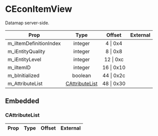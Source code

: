 # CEconItemView
Datamap server-side.

|Prop|Type|Offset|External|
|---|:-:|:-:|--:|
|m_iItemDefinitionIndex|integer|4 \| 0x4||
|m_iEntityQuality|integer|8 \| 0x8||
|m_iEntityLevel|integer|12 \| 0xc||
|m_iItemID|integer|16 \| 0x10||
|m_bInitialized|boolean|44 \| 0x2c||
|m_AttributeList|[CAttributeList](#CAttributeList)|48 \| 0x30||

## Embedded

### CAttributeList

|Prop|Type|Offset|External|
|---|:-:|:-:|--:|
